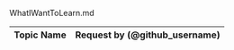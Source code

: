 WhatIWantToLearn.md


| Topic Name         			| Request by (@github_username) |  
|-------------------------------|-------------------------------|           